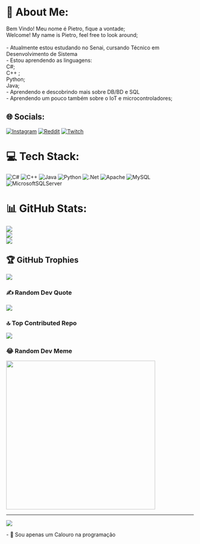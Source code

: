 # 💫 About Me:
Bem Vindo! Meu nome é Pietro, fique a vontade;<br>Welcome! My name is Pietro, feel free to look around;<br><br>-  Atualmente estou estudando no Senai, cursando Técnico em<br>Desenvolvimento de Sistema<br>- Estou aprendendo as linguagens:<br>  C#;<br>  C++ ;<br>  Python;<br>  Java;<br> - Aprendendo e descobrindo mais sobre DB/BD e SQL<br>-  Aprendendo um pouco também sobre o IoT e microcontroladores;


## 🌐 Socials:
[![Instagram](https://img.shields.io/badge/Instagram-%23E4405F.svg?logo=Instagram&logoColor=white)](https://instagram.com/Pietro_Sbardellati) [![Reddit](https://img.shields.io/badge/Reddit-%23FF4500.svg?logo=Reddit&logoColor=white)](https://reddit.com/user/PSbards) [![Twitch](https://img.shields.io/badge/Twitch-%239146FF.svg?logo=Twitch&logoColor=white)](https://twitch.tv/PiSbards) 

# 💻 Tech Stack:
![C#](https://img.shields.io/badge/c%23-%23239120.svg?style=for-the-badge&logo=c-sharp&logoColor=white) ![C++](https://img.shields.io/badge/c++-%2300599C.svg?style=for-the-badge&logo=c%2B%2B&logoColor=white) ![Java](https://img.shields.io/badge/java-%23ED8B00.svg?style=for-the-badge&logo=java&logoColor=white) ![Python](https://img.shields.io/badge/python-3670A0?style=for-the-badge&logo=python&logoColor=ffdd54) ![.Net](https://img.shields.io/badge/.NET-5C2D91?style=for-the-badge&logo=.net&logoColor=white) ![Apache](https://img.shields.io/badge/apache-%23D42029.svg?style=for-the-badge&logo=apache&logoColor=white) ![MySQL](https://img.shields.io/badge/mysql-%2300f.svg?style=for-the-badge&logo=mysql&logoColor=white) ![MicrosoftSQLServer](https://img.shields.io/badge/Microsoft%20SQL%20Sever-CC2927?style=for-the-badge&logo=microsoft%20sql%20server&logoColor=white)
# 📊 GitHub Stats:
![](https://github-readme-stats.vercel.app/api?username=PiSbards&theme=midnight-purple&hide_border=false&include_all_commits=false&count_private=false)<br/>
![](https://github-readme-streak-stats.herokuapp.com/?user=PiSbards&theme=midnight-purple&hide_border=false)<br/>
![](https://github-readme-stats.vercel.app/api/top-langs/?username=PiSbards&theme=midnight-purple&hide_border=false&include_all_commits=false&count_private=false&layout=compact)

## 🏆 GitHub Trophies
![](https://github-profile-trophy.vercel.app/?username=PiSbards&theme=tokyonight&no-frame=false&no-bg=true&margin-w=4)

### ✍️ Random Dev Quote
![](https://quotes-github-readme.vercel.app/api?type=horizontal&theme=tokyonight)

### 🔝 Top Contributed Repo
![](https://github-contributor-stats.vercel.app/api?username=PiSbards&limit=5&theme=tokyonight&combine_all_yearly_contributions=true)

### 😂 Random Dev Meme
<img src='https://randommeme-five.vercel.app/' style="height: 400px;"/>

---
[![](https://visitcount.itsvg.in/api?id=PiSbards&icon=0&color=0)](https://visitcount.itsvg.in)

<!-- Proudly created with GPRM ( https://gprm.itsvg.in ) -->
</div>
- 📘 Sou apenas um Calouro na programação
